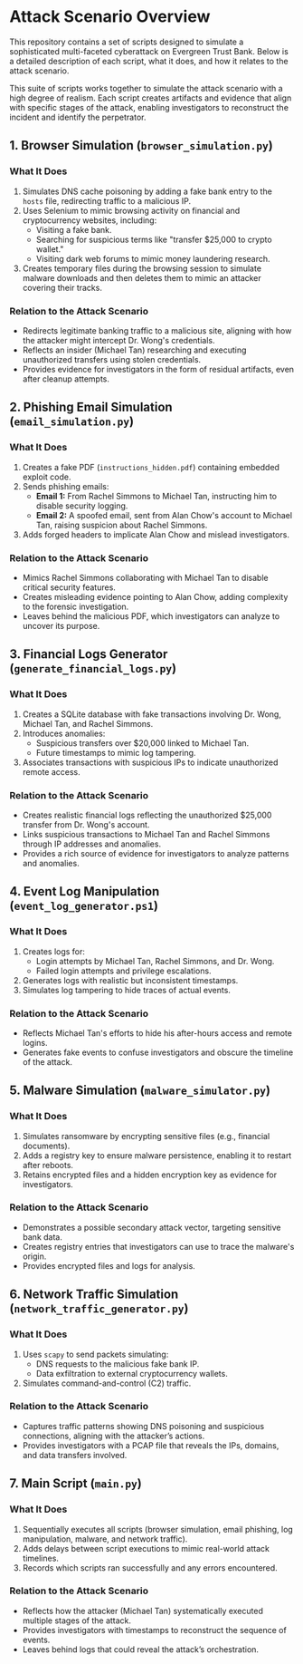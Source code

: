 # Attack Scenario Overview

This repository contains a set of scripts designed to simulate a sophisticated multi-faceted cyberattack on Evergreen Trust Bank. Below is a detailed description of each script, what it does, and how it relates to the attack scenario.

This suite of scripts works together to simulate the attack scenario with a high degree of realism. Each script creates artifacts and evidence that align with specific stages of the attack, enabling investigators to reconstruct the incident and identify the perpetrator.

## **1. Browser Simulation (`browser_simulation.py`)**

### **What It Does**
1. Simulates DNS cache poisoning by adding a fake bank entry to the `hosts` file, redirecting traffic to a malicious IP.
2. Uses Selenium to mimic browsing activity on financial and cryptocurrency websites, including:
   - Visiting a fake bank.
   - Searching for suspicious terms like "transfer $25,000 to crypto wallet."
   - Visiting dark web forums to mimic money laundering research.
3. Creates temporary files during the browsing session to simulate malware downloads and then deletes them to mimic an attacker covering their tracks.

### **Relation to the Attack Scenario**
- Redirects legitimate banking traffic to a malicious site, aligning with how the attacker might intercept Dr. Wong's credentials.
- Reflects an insider (Michael Tan) researching and executing unauthorized transfers using stolen credentials.
- Provides evidence for investigators in the form of residual artifacts, even after cleanup attempts.

## **2. Phishing Email Simulation (`email_simulation.py`)**

### **What It Does**
1. Creates a fake PDF (`instructions_hidden.pdf`) containing embedded exploit code.
2. Sends phishing emails:
   - **Email 1:** From Rachel Simmons to Michael Tan, instructing him to disable security logging.
   - **Email 2:** A spoofed email, sent from Alan Chow's account to Michael Tan, raising suspicion about Rachel Simmons.
3. Adds forged headers to implicate Alan Chow and mislead investigators.

### **Relation to the Attack Scenario**
- Mimics Rachel Simmons collaborating with Michael Tan to disable critical security features.
- Creates misleading evidence pointing to Alan Chow, adding complexity to the forensic investigation.
- Leaves behind the malicious PDF, which investigators can analyze to uncover its purpose.

## **3. Financial Logs Generator (`generate_financial_logs.py`)**

### **What It Does**
1. Creates a SQLite database with fake transactions involving Dr. Wong, Michael Tan, and Rachel Simmons.
2. Introduces anomalies:
   - Suspicious transfers over $20,000 linked to Michael Tan.
   - Future timestamps to mimic log tampering.
3. Associates transactions with suspicious IPs to indicate unauthorized remote access.

### **Relation to the Attack Scenario**
- Creates realistic financial logs reflecting the unauthorized $25,000 transfer from Dr. Wong's account.
- Links suspicious transactions to Michael Tan and Rachel Simmons through IP addresses and anomalies.
- Provides a rich source of evidence for investigators to analyze patterns and anomalies.

## **4. Event Log Manipulation (`event_log_generator.ps1`)**

### **What It Does**
1. Creates logs for:
   - Login attempts by Michael Tan, Rachel Simmons, and Dr. Wong.
   - Failed login attempts and privilege escalations.
2. Generates logs with realistic but inconsistent timestamps.
3. Simulates log tampering to hide traces of actual events.

### **Relation to the Attack Scenario**
- Reflects Michael Tan's efforts to hide his after-hours access and remote logins.
- Generates fake events to confuse investigators and obscure the timeline of the attack.

## **5. Malware Simulation (`malware_simulator.py`)**

### **What It Does**
1. Simulates ransomware by encrypting sensitive files (e.g., financial documents).
2. Adds a registry key to ensure malware persistence, enabling it to restart after reboots.
3. Retains encrypted files and a hidden encryption key as evidence for investigators.

### **Relation to the Attack Scenario**
- Demonstrates a possible secondary attack vector, targeting sensitive bank data.
- Creates registry entries that investigators can use to trace the malware's origin.
- Provides encrypted files and logs for analysis.

## **6. Network Traffic Simulation (`network_traffic_generator.py`)**

### **What It Does**
1. Uses `scapy` to send packets simulating:
   - DNS requests to the malicious fake bank IP.
   - Data exfiltration to external cryptocurrency wallets.
2. Simulates command-and-control (C2) traffic.

### **Relation to the Attack Scenario**
- Captures traffic patterns showing DNS poisoning and suspicious connections, aligning with the attacker’s actions.
- Provides investigators with a PCAP file that reveals the IPs, domains, and data transfers involved.

## **7. Main Script (`main.py`)**

### **What It Does**
1. Sequentially executes all scripts (browser simulation, email phishing, log manipulation, malware, and network traffic).
2. Adds delays between script executions to mimic real-world attack timelines.
3. Records which scripts ran successfully and any errors encountered.

### **Relation to the Attack Scenario**
- Reflects how the attacker (Michael Tan) systematically executed multiple stages of the attack.
- Provides investigators with timestamps to reconstruct the sequence of events.
- Leaves behind logs that could reveal the attack’s orchestration.
